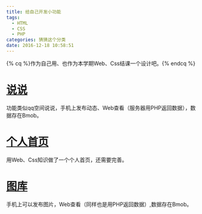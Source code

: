 ```yaml
---
title: 给自己开发小功能
tags:
  - HTML
  - CSS
  - PHP
categories: 猜猜这个分类
date: 2016-12-18 10:58:51
---
```


{% cq %}作为自己用、也作为本学期Web、Css结课一个设计吧。{% endcq %}

<!--more-->

# [说说](http://www.kiuber.top/blog/tint/)
功能类似qq空间说说，手机上发布动态、Web查看（服务器用PHP返回数据），数据存在Bmob。


# [个人首页](http://www.kiuber.top/blog/test/index.html)
用Web、Css知识做了一个个人首页，还需要完善。

# [图库](http://www.kiuber.top/blog/picture/)
手机上可以发布图片，Web查看（同样也是用PHP返回数据）,数据存在Bmob。
